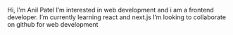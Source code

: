  Hi, I’m Anil Patel
 I’m interested in web development and i am a frontend developer. 
 I’m currently learning react and next.js
 I’m looking to collaborate on github for web development
 
 
